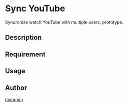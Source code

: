 Sync YouTube
====

Syncronize watch YouTube with multiple users.
prototype.


## Description

## Requirement

## Usage

## Author

[mandbjp](https://github.com/mandbjp)

